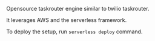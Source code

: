 Opensource taskrouter engine similar to twilio taskrouter.

It leverages AWS and the serverless framework.

To deploy the setup, run `serverless deploy` command.
